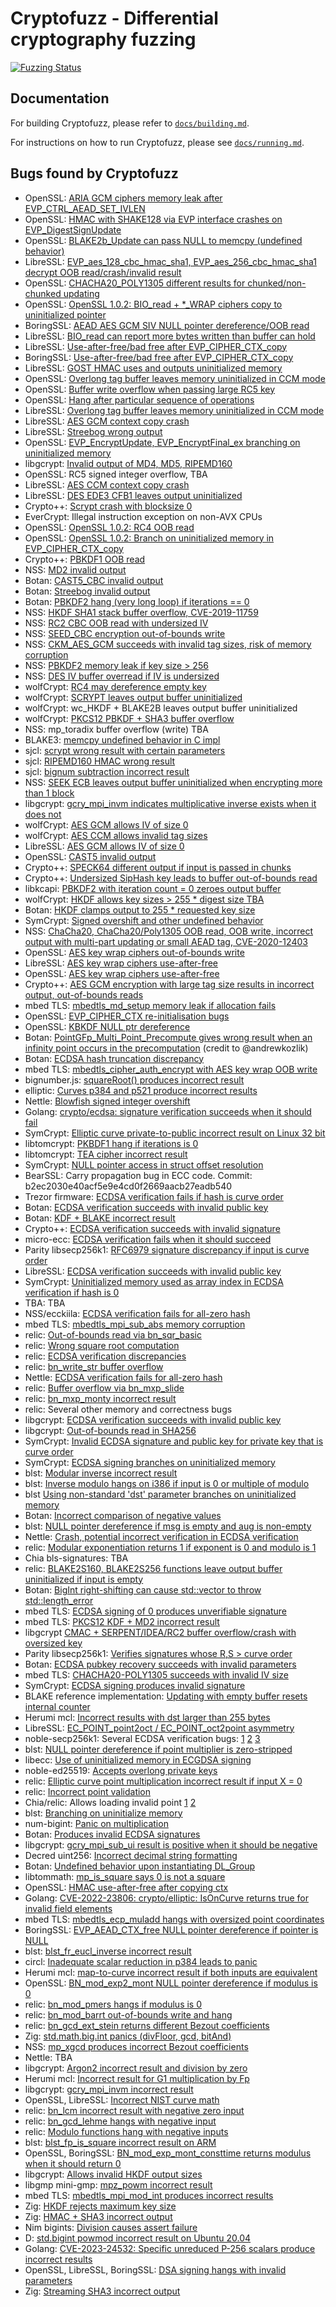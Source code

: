 # Cryptofuzz - Differential cryptography fuzzing

[![Fuzzing Status](https://oss-fuzz-build-logs.storage.googleapis.com/badges/cryptofuzz.svg)](https://oss-fuzz.com/coverage-report/job/libfuzzer_asan_cryptofuzz/latest)

## Documentation

For building Cryptofuzz, please refer to [`docs/building.md`](docs/building.md).

For instructions on how to run Cryptofuzz, please see [`docs/running.md`](docs/running.md).

## Bugs found by Cryptofuzz

- OpenSSL: [ARIA GCM ciphers memory leak after EVP_CTRL_AEAD_SET_IVLEN](https://github.com/openssl/openssl/issues/8567)
- OpenSSL: [HMAC with SHAKE128 via EVP interface crashes on EVP_DigestSignUpdate](https://github.com/openssl/openssl/issues/8563)
- OpenSSL: [BLAKE2b_Update can pass NULL to memcpy (undefined behavior)](https://github.com/openssl/openssl/issues/8576)
- LibreSSL: [EVP_aes_128_cbc_hmac_sha1, EVP_aes_256_cbc_hmac_sha1 decrypt OOB read/crash/invalid result](https://cvsweb.openbsd.org/cgi-bin/cvsweb/src/lib/libcrypto/evp/e_aes_cbc_hmac_sha1.c?rev=1.15&content-type=text/x-cvsweb-markup)
- OpenSSL: [CHACHA20_POLY1305 different results for chunked/non-chunked updating](https://github.com/openssl/openssl/issues/8675)
- OpenSSL: [OpenSSL 1.0.2: BIO_read + *_WRAP ciphers copy to uninitialized pointer](https://github.com/openssl/openssl/issues/8688)
- BoringSSL: [AEAD AES GCM SIV NULL pointer dereference/OOB read](https://boringssl-review.googlesource.com/c/boringssl/+/35545)
- LibreSSL: [BIO_read can report more bytes written than buffer can hold](https://cvsweb.openbsd.org/src/lib/libcrypto/bio/bio_lib.c?rev=1.29&content-type=text/x-cvsweb-markup)
- LibreSSL: [Use-after-free/bad free after EVP_CIPHER_CTX_copy](https://cvsweb.openbsd.org/src/lib/libcrypto/evp/evp_enc.c?rev=1.41&content-type=text/x-cvsweb-markup)
- BoringSSL: [Use-after-free/bad free after EVP_CIPHER_CTX_copy](https://boringssl.googlesource.com/boringssl/+/65dc45cb57c7c6900a0657f6ee5c00fce9d366f5)
- LibreSSL: [GOST HMAC uses and outputs uninitialized memory](https://cvsweb.openbsd.org/src/lib/libcrypto/evp/digest.c?rev=1.31&content-type=text/x-cvsweb-markup)
- OpenSSL: [Overlong tag buffer leaves memory uninitialized in CCM mode](https://github.com/openssl/openssl/pull/8810)
- OpenSSL: [Buffer write overflow when passing large RC5 key](https://github.com/openssl/openssl/pull/8834)
- OpenSSL: [Hang after particular sequence of operations](https://github.com/openssl/openssl/issues/8827)
- LibreSSL: [Overlong tag buffer leaves memory uninitialized in CCM mode](https://cvsweb.openbsd.org/src/lib/libcrypto/modes/ccm128.c?rev=1.5&content-type=text/x-cvsweb-markup)
- LibreSSL: [AES GCM context copy crash](https://cvsweb.openbsd.org/src/lib/libcrypto/evp/e_aes.c?rev=1.38&content-type=text/x-cvsweb-markup)
- LibreSSL: [Streebog wrong output](https://cvsweb.openbsd.org/cgi-bin/cvsweb/src/lib/libcrypto/gost/streebog.c?rev=1.6&content-type=text/x-cvsweb-markup)
- OpenSSL: [EVP_EncryptUpdate, EVP_EncryptFinal_ex branching on uninitialized memory](https://github.com/openssl/openssl/pull/8874)
- libgcrypt: [Invalid output of MD4, MD5, RIPEMD160](https://lists.gnupg.org/pipermail/gcrypt-devel/2019-May/004712.html)
- OpenSSL: RC5 signed integer overflow, TBA
- LibreSSL: [AES CCM context copy crash](https://cvsweb.openbsd.org/src/lib/libcrypto/evp/e_aes.c?rev=1.39&content-type=text/x-cvsweb-markup)
- LibreSSL: [DES EDE3 CFB1 leaves output uninitialized](https://cvsweb.openbsd.org/src/lib/libcrypto/evp/e_des3.c?rev=1.20&content-type=text/x-cvsweb-markup)
- Crypto++: [Scrypt crash with blocksize 0](https://github.com/weidai11/cryptopp/commit/e0b60439bf63b02ed93bc2c5b4ed15125fd6f278)
- EverCrypt: Illegal instruction exception on non-AVX CPUs
- OpenSSL: [OpenSSL 1.0.2: RC4 OOB read](https://github.com/openssl/openssl/issues/8972)
- OpenSSL: [OpenSSL 1.0.2: Branch on uninitialized memory in EVP_CIPHER_CTX_copy](https://github.com/openssl/openssl/issues/8980)
- Crypto++: [PBKDF1 OOB read](https://github.com/weidai11/cryptopp/issues/874)
- NSS: [MD2 invalid output](https://bugzilla.mozilla.org/show_bug.cgi?id=1575923)
- Botan: [CAST5_CBC invalid output](https://github.com/randombit/botan/issues/2081)
- Botan: [Streebog invalid output](https://github.com/randombit/botan/issues/2082)
- Botan: [PBKDF2 hang (very long loop) if iterations == 0](https://github.com/randombit/botan/issues/2088)
- NSS: [HKDF SHA1 stack buffer overflow, CVE-2019-11759](https://hg.mozilla.org/projects/nss/rev/c0913ad7a5609751a8dfc37ae2e0a7a0cd6a42dd)
- NSS: [RC2 CBC OOB read with undersized IV](https://hg.mozilla.org/projects/nss/rev/53d92a32408049038f450aa747b0030607988230)
- NSS: [SEED_CBC encryption out-of-bounds write](https://hg.mozilla.org/projects/nss/rev/7580a5a212c78ab21fc4878330dd7872c3b530b8)
- NSS: [CKM_AES_GCM succeeds with invalid tag sizes, risk of memory corruption](https://hg.mozilla.org/projects/nss/rev/4e3971fd992c0513d0696048c64b7230e5b6039b)
- NSS: [PBKDF2 memory leak if key size > 256](https://bugzilla.mozilla.org/show_bug.cgi?id=1591363)
- NSS: [DES IV buffer overread if IV is undersized](https://hg.mozilla.org/projects/nss/rev/35857ae98190c590ae00a01cb1a2ed48def3915f)
- wolfCrypt: [RC4 may dereference empty key](https://github.com/wolfSSL/wolfssl/pull/2578)
- wolfCrypt: [SCRYPT leaves output buffer uninitialized](https://github.com/wolfSSL/wolfssl/pull/2578)
- wolfCrypt: wc_HKDF + BLAKE2B leaves output buffer uninitialized
- wolfCrypt: [PKCS12 PBKDF + SHA3 buffer overflow](https://github.com/wolfSSL/wolfssl/pull/2677)
- NSS: mp_toradix buffer overflow (write) TBA
- BLAKE3: [memcpy undefined behavior in C impl](https://github.com/BLAKE3-team/BLAKE3/pull/4)
- sjcl: [scrypt wrong result with certain parameters](https://github.com/bitwiseshiftleft/sjcl/issues/409)
- sjcl: [RIPEMD160 HMAC wrong result](https://github.com/bitwiseshiftleft/sjcl/issues/410)
- sjcl: [bignum subtraction incorrect result](https://github.com/bitwiseshiftleft/sjcl/issues/411)
- NSS: [SEEK ECB leaves output buffer uninitialized when encrypting more than 1 block](https://hg.mozilla.org/projects/nss/rev/d67517e92371ba798751720f7d21968ab2e25c52)
- libgcrypt: [gcry_mpi_invm indicates multiplicative inverse exists when it does not](https://lists.gnupg.org/pipermail/gcrypt-devel/2020-April/004947.html)
- wolfCrypt: [AES GCM allows IV of size 0](https://github.com/wolfSSL/wolfssl/pull/2910)
- wolfCrypt: [AES CCM allows invalid tag sizes](https://github.com/wolfSSL/wolfssl/pull/2930)
- LibreSSL: [AES GCM allows IV of size 0](https://github.com/openbsd/src/commit/539125b0baa78c5c019ab9e3bbeca4fa822d1bf7)
- OpenSSL: [CAST5 invalid output](https://github.com/openssl/openssl/issues/11459)
- Crypto++: [SPECK64 different output if input is passed in chunks](https://github.com/weidai11/cryptopp/issues/945)
- Crypto++: [Undersized SipHash key leads to buffer out-of-bounds read](https://github.com/weidai11/cryptopp/issues/947)
- libkcapi: [PBKDF2 with iteration count = 0 zeroes output buffer](https://github.com/smuellerDD/libkcapi/issues/93)
- wolfCrypt: [HKDF allows key sizes > 255 * digest size TBA](https://github.com/wolfSSL/wolfssl/pull/2956)
- Botan: [HKDF clamps output to 255 * requested key size](https://github.com/randombit/botan/issues/2347)
- SymCrypt: [Signed overshift and other undefined behavior](https://github.com/microsoft/SymCrypt/issues/8)
- NSS: [ChaCha20, ChaCha20/Poly1305 OOB read, OOB write, incorrect output with multi-part updating or small AEAD tag, CVE-2020-12403](https://developer.mozilla.org/en-US/docs/Mozilla/Projects/NSS/NSS_3.55_release_notes)
- OpenSSL: [AES key wrap ciphers out-of-bounds write](https://github.com/openssl/openssl/issues/12014)
- LibreSSL: [AES key wrap ciphers use-after-free](https://github.com/openbsd/src/commit/f72711c6fb8692f12b01b3a3b7f54687729f6f9b)
- OpenSSL: [AES key wrap ciphers use-after-free](https://github.com/openssl/openssl/issues/12073)
- Crypto++: [AES GCM encryption with large tag size results in incorrect output, out-of-bounds reads](https://github.com/weidai11/cryptopp/issues/954)
- mbed TLS: [mbedtls_md_setup memory leak if allocation fails](https://github.com/ARMmbed/mbedtls/issues/3486)
- OpenSSL: [EVP_CIPHER_CTX re-initialisation bugs](https://github.com/openssl/openssl/pull/12523)
- OpenSSL: [KBKDF NULL ptr dereference](https://github.com/openssl/openssl/issues/12409)
- Botan: [PointGFp_Multi_Point_Precompute gives wrong result when an infinity point occurs in the precomputation](https://github.com/randombit/botan/issues/2424) (credit to @andrewkozlik)
- Botan: [ECDSA hash truncation discrepancy](https://github.com/randombit/botan/issues/2415)
- mbed TLS: [mbedtls_cipher_auth_encrypt with AES key wrap OOB write](https://github.com/ARMmbed/mbedtls/issues/3665)
- bignumber.js: [squareRoot() produces incorrect result](https://github.com/MikeMcl/bignumber.js/issues/276)
- elliptic: [Curves p384 and p521 produce incorrect results](https://github.com/indutny/elliptic/issues/239)
- Nettle: [Blowfish signed integer overshift](https://git.lysator.liu.se/nettle/nettle/-/commit/4c8b0cdd97ffec3ae3f8d995afdfccbc261b3c79)
- Golang: [crypto/ecdsa: signature verification succeeds when it should fail](https://github.com/golang/go/issues/42340)
- SymCrypt: [Elliptic curve private-to-public incorrect result on Linux 32 bit](https://github.com/microsoft/SymCrypt/issues/9)
- libtomcrypt: [PKBDF1 hang if iterations is 0](https://github.com/libtom/libtomcrypt/issues/552)
- libtomcrypt: [TEA cipher incorrect result](https://github.com/libtom/libtomcrypt/issues/553)
- SymCrypt: [NULL pointer access in struct offset resolution](https://github.com/microsoft/SymCrypt/issues/10)
- BearSSL: Carry propagation bug in ECC code. Commit: b2ec2030e40acf5e9e4cd0f2669aacb27eadb540
- Trezor firmware: [ECDSA verification fails if hash is curve order](https://github.com/trezor/trezor-firmware/pull/1374)
- Botan: [ECDSA verification succeeds with invalid public key](https://github.com/randombit/botan/commit/92cd9ad72184bacacb7682c1b65ff040ab2347ee)
- Botan: [KDF + BLAKE incorrect result](https://github.com/randombit/botan/issues/2525)
- Crypto++: [ECDSA verification succeeds with invalid signature](https://github.com/weidai11/cryptopp/issues/981)
- micro-ecc: [ECDSA verification fails when it should succeed](https://github.com/kmackay/micro-ecc/issues/179#issuecomment-734515934)
- Parity libsecp256k1: [RFC6979 signature discrepancy if input is curve order](https://github.com/paritytech/libsecp256k1/issues/62)
- LibreSSL: [ECDSA verification succeeds with invalid public key](https://github.com/openbsd/src/commit/ea076652f78324977b6dc08890965b6823672c02)
- SymCrypt: [Uninitialized memory used as array index in ECDSA verification if hash is 0](https://github.com/microsoft/SymCrypt/commit/13fa454049fa265fa9e929a3a508907d259024a6)
- TBA: TBA
- NSS/ecckiila: [ECDSA verification fails for all-zero hash](https://gitlab.com/nisec/ecckiila/-/commit/ec77867e336827705e67bb9b10538a7980b850fa)
- mbed TLS: [mbedtls_mpi_sub_abs memory corruption](https://github.com/ARMmbed/mbedtls/issues/4042)
- relic: [Out-of-bounds read via bn_sqr_basic](https://github.com/relic-toolkit/relic/issues/172)
- relic: [Wrong square root computation](https://github.com/relic-toolkit/relic/issues/173)
- relic: [ECDSA verification discrepancies](https://github.com/relic-toolkit/relic/issues/175)
- relic: [bn_write_str buffer overflow](https://github.com/relic-toolkit/relic/issues/176)
- Nettle: [ECDSA verification fails for all-zero hash](https://github.com/gnutls/nettle/commit/b3d0bcf5a185842d2c717927eef03577fd61a912)
- relic: [Buffer overflow via bn_mxp_slide](https://github.com/relic-toolkit/relic/commit/bba5b5fa5489706ab4eaf5d7d0c2550e0a9722c0)
- relic: [bn_mxp_monty incorrect result](https://github.com/relic-toolkit/relic/commit/d411fabf2358553937fffb3242a57ee711746859)
- relic: Several other memory and correctness bugs
- libgcrypt: [ECDSA verification succeeds with invalid public key](https://lists.gnupg.org/pipermail/gcrypt-devel/2021-January/005091.html)
- libgcrypt: [Out-of-bounds read in SHA256](https://lists.gnupg.org/pipermail/gcrypt-devel/2021-February/005105.html)
- SymCrypt: [Invalid ECDSA signature and public key for private key that is curve order](https://github.com/microsoft/SymCrypt/issues/12)
- SymCrypt: [ECDSA signing branches on uninitialized memory](https://github.com/microsoft/SymCrypt/issues/13)
- blst: [Modular inverse incorrect result](https://github.com/supranational/blst/security/advisories/GHSA-x279-68rr-jp4p)
- blst: [Inverse modulo hangs on i386 if input is 0 or multiple of modulo](https://github.com/supranational/blst/commit/dd980e7f81397895705c49fcb4f52e485bb45e21)
- blst  [Using non-standard 'dst' parameter branches on uninitialized memory](https://github.com/supranational/blst/commit/2bfee87adcf45c9d544bbc9486a8b6060044d93c)
- Botan: [Incorrect comparison of negative values](https://github.com/randombit/botan/issues/2638)
- blst: [NULL pointer dereference if msg is empty and aug is non-empty](https://github.com/supranational/blst/commit/02d63dac1459d6f9bee5043159c9c0908c1229ac)
- Nettle: [Crash, potential incorrect verification in ECDSA verification](https://lists.lysator.liu.se/pipermail/nettle-bugs/2021/009457.html)
- relic: [Modular exponentiation returns 1 if exponent is 0 and modulo is 1](https://github.com/relic-toolkit/relic/issues/185)
- Chia bls-signatures: TBA
- relic: [BLAKE2S160, BLAKE2S256 functions leave output buffer uninitialized if input is empty](https://github.com/relic-toolkit/relic/commit/1885ae3b681c423c72b65ce1fe70910142cf941c)
- Botan: [BigInt right-shifting can cause std::vector to throw std::length_error](https://github.com/randombit/botan/issues/2672)
- mbed TLS: [ECDSA signing of 0 produces unverifiable signature](https://github.com/ARMmbed/mbedtls/issues/4261)
- mbed TLS: [PKCS12 KDF + MD2 incorrect result](https://github.com/ARMmbed/mbedtls/issues/4267)
- libgcrypt [CMAC + SERPENT/IDEA/RC2 buffer overflow/crash with oversized key](https://lists.gnupg.org/pipermail/gcrypt-devel/2021-March/005130.html)
- Parity libsecp256k1: [Verifies signatures whose R,S > curve order](https://github.com/paritytech/libsecp256k1/commit/b525d5d318d9672a40250c1725fa1bb3156688b7)
- Botan: [ECDSA pubkey recovery succeeds with invalid parameters](https://github.com/randombit/botan/issues/2698)
- mbed TLS: [CHACHA20-POLY1305 succeeds with invalid IV size](https://github.com/ARMmbed/mbedtls/issues/4301)
- SymCrypt: [ECDSA signing produces invalid signature](https://github.com/microsoft/SymCrypt/issues/15)
- BLAKE reference implementation: [Updating with empty buffer resets internal counter](https://github.com/trezor/trezor-firmware/commit/b2cc3bcb369b163e31b3f34608878be7f9410a64)
- Herumi mcl: [Incorrect results with dst larger than 255 bytes](https://github.com/herumi/mcl/commit/b01ef452a5a4acae584c0b27956cbf55b5275607)
- LibreSSL: [EC_POINT_point2oct / EC_POINT_oct2point asymmetry](https://cvsweb.openbsd.org/cgi-bin/cvsweb/src/lib/libcrypto/ec/ec2_oct.c?rev=1.13&content-type=text/x-cvsweb-markup)
- noble-secp256k1: Several ECDSA verification bugs: [1](https://github.com/paulmillr/noble-secp256k1/commit/13da0de79bf3b04f892f8d73bd4b5657a7329828) [2](https://github.com/paulmillr/noble-secp256k1/commit/9082b405a3d1958b5b6a699bb408215ae30eea5b) [3](https://github.com/paulmillr/noble-secp256k1/commit/c514f79ebdab1042dac214446f1ca32214a5edfd)
- blst: [NULL pointer dereference if point multiplier is zero-stripped](https://github.com/supranational/blst/commit/9a9d57d5a11b52b46d358ffbb995013cd1ac1faa)
- libecc: [Use of uninitialized memory in ECGDSA signing](https://github.com/ANSSI-FR/libecc/commit/57016705636b66f146bd437172dc1950fd71aec4)
- noble-ed25519: [Accepts overlong private keys](https://github.com/paulmillr/noble-ed25519/commit/c726f5202fd82062d645e1cd0ebbfdbd3e81a0fc)
- relic: [Elliptic curve point multiplication incorrect result if input X = 0](https://github.com/relic-toolkit/relic/issues/206)
- relic: [Incorrect point validation](https://github.com/relic-toolkit/relic/commit/7ed8e702db74d5d5a83b0bfaf9ee8e33a70e36ed)
- Chia/relic: Allows loading invalid point [1](https://github.com/Chia-Network/bls-signatures/issues/247) [2](https://github.com/Chia-Network/bls-signatures/issues/251)
- blst: [Branching on uninitialize memory](https://github.com/supranational/blst/commit/eb6151961c133a930420e844e1a84708fbb4f6a4)
- num-bigint: [Panic on multiplication](https://github.com/rust-num/num-bigint/security/advisories/GHSA-v935-pqmr-g8v9)
- Botan: [Produces invalid ECDSA signatures](https://github.com/randombit/botan/issues/2841)
- libgcrypt: [gcry_mpi_sub_ui result is positive when it should be negative](https://lists.gnupg.org/pipermail/gcrypt-devel/2021-November/005191.html)
- Decred uint256: [Incorrect decimal string formatting](https://github.com/decred/dcrd/pull/2844)
- Botan: [Undefined behavior upon instantiating DL_Group](https://github.com/randombit/botan/issues/2861)
- libtommath: [mp_is_square says 0 is not a square](https://github.com/libtom/libtommath/issues/521)
- OpenSSL: [HMAC use-after-free after copying ctx](https://github.com/openssl/openssl/issues/17261)
- Golang: [CVE-2022-23806: crypto/elliptic: IsOnCurve returns true for invalid field elements](https://github.com/golang/go/issues/50974)
- mbed TLS: [mbedtls_ecp_muladd hangs with oversized point coordinates](https://github.com/ARMmbed/mbedtls/issues/5376)
- BoringSSL: [EVP_AEAD_CTX_free NULL pointer dereference if pointer is NULL](https://bugs.chromium.org/p/boringssl/issues/detail?id=473)
- blst: [blst_fr_eucl_inverse incorrect result](https://github.com/supranational/blst/commit/fd453524b12cc438adc65636fc52375b0f47b17e)
- circl: [Inadequate scalar reduction in p384 leads to panic](https://github.com/cloudflare/circl/issues/312)
- Herumi mcl: [map-to-curve incorrect result if both inputs are equivalent](https://github.com/herumi/mcl/commit/0ddbe946423acd5cee2552b09373f4e1e9ba4023)
- OpenSSL: [BN_mod_exp2_mont NULL pointer dereference if modulus is 0](https://github.com/openssl/openssl/issues/17648)
- relic: [bn_mod_pmers hangs if modulus is 0](https://github.com/relic-toolkit/relic/issues/221)
- relic: [bn_mod_barrt out-of-bounds write and hang](https://github.com/relic-toolkit/relic/issues/222)
- relic: [bn_gcd_ext_stein returns different Bezout coefficients](https://github.com/relic-toolkit/relic/issues/223)
- Zig: [std.math.big.int panics (divFloor, gcd, bitAnd)](https://github.com/ziglang/zig/issues/10932)
- NSS: [mp_xgcd produces incorrect Bezout coefficients](https://bugzilla.mozilla.org/show_bug.cgi?id=1761708)
- Nettle: TBA
- libgcrypt: [Argon2 incorrect result and division by zero](https://lists.gnupg.org/pipermail/gcrypt-devel/2022-March/005290.html)
- Herumi mcl: [Incorrect result for G1 multiplication by Fp](https://github.com/herumi/mcl/issues/141)
- libgcrypt: [gcry_mpi_invm incorrect result](https://lists.gnupg.org/pipermail/gcrypt-devel/2022-April/005303.html)
- OpenSSL, LibreSSL: [Incorrect NIST curve math](https://cvsweb.openbsd.org/src/lib/libcrypto/bn/bn_nist.c?rev=1.20&content-type=text/x-cvsweb-markup)
- relic: [bn_lcm incorrect result with negative zero input](https://github.com/relic-toolkit/relic/issues/235)
- relic: [bn_gcd_lehme hangs with negative input](https://github.com/relic-toolkit/relic/issues/236)
- relic: [Modulo functions hang with negative inputs](https://github.com/relic-toolkit/relic/issues/237)
- blst: [blst_fp_is_square incorrect result on ARM](https://github.com/supranational/blst/commit/69d380745b64c8e72128263434762770a9162622)
- OpenSSL, BoringSSL: [BN_mod_exp_mont_consttime returns modulus when it should return 0](https://boringssl-review.googlesource.com/c/boringssl/+/52825)
- libgcrypt: [Allows invalid HKDF output sizes](https://lists.gnupg.org/pipermail/gcrypt-devel/2022-June/005328.html)
- libgmp mini-gmp: [mpz_powm incorrect result](https://gmplib.org/list-archives/gmp-bugs/2022-August/005183.html)
- mbed TLS: [mbedtls_mpi_mod_int produces incorrect results](https://github.com/Mbed-TLS/mbedtls/issues/6540)
- Zig: [HKDF rejects maximum key size](https://github.com/ziglang/zig/issues/14050)
- Zig: [HMAC + SHA3 incorrect output](https://github.com/ziglang/zig/issues/14128)
- Nim bigints: [Division causes assert failure](https://github.com/nim-lang/bigints/issues/123)
- D: [std.bigint powmod incorrect result on Ubuntu 20.04](https://bugs.launchpad.net/ubuntu/+source/ldc/+bug/2003613)
- Golang: [CVE-2023-24532: Specific unreduced P-256 scalars produce incorrect results](https://github.com/golang/go/issues/58647)
- OpenSSL, LibreSSL, BoringSSL: [DSA signing hangs with invalid parameters](https://github.com/openssl/openssl/issues/20268)
- Zig: [Streaming SHA3 incorrect output](https://github.com/ziglang/zig/issues/14851)
